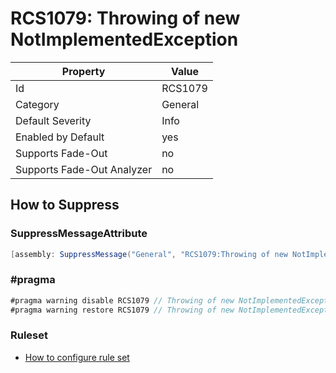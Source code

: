 # RCS1079: Throwing of new NotImplementedException

Property | Value
--- | --- 
Id | RCS1079
Category | General
Default Severity | Info
Enabled by Default | yes
Supports Fade-Out | no
Supports Fade-Out Analyzer | no

## How to Suppress

### SuppressMessageAttribute

```csharp
[assembly: SuppressMessage("General", "RCS1079:Throwing of new NotImplementedException.", Justification = "<Pending>")]
```

### \#pragma

```csharp
#pragma warning disable RCS1079 // Throwing of new NotImplementedException.
#pragma warning restore RCS1079 // Throwing of new NotImplementedException.
```

### Ruleset

* [How to configure rule set](../HowToConfigureAnalyzers.md)
